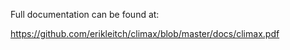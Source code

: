 Full documentation can be found at:

https://github.com/erikleitch/climax/blob/master/docs/climax.pdf


